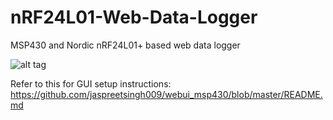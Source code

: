 # nRF24L01-Web-Data-Logger
MSP430 and Nordic nRF24L01+ based web data logger

![alt tag](http://s28.postimg.org/hq1jasj5p/image.jpg)

Refer to this for GUI setup instructions: https://github.com/jaspreetsingh009/webui_msp430/blob/master/README.md
